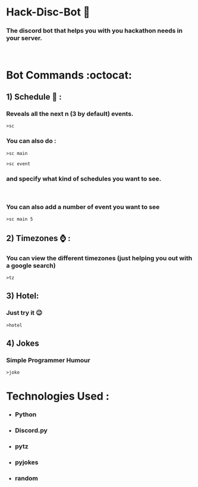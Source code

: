 # Hack-Disc-Bot :beginner:

### The discord bot that helps you with you hackathon needs in your server.

<br>

# Bot Commands :octocat:

## 1) Schedule :calendar: :

### Reveals all the next n (3 by default) events.

```
>sc
```

### You can also do :

```
>sc main
```

```
>sc event
```

### and specify what kind of schedules you want to see.

<br>

### You can also add a number of event you want to see

```
>sc main 5
```

## 2) Timezones :watch: :

### You can view the different timezones (just helping you out with a google search)

```
>tz
```

## 3) Hotel:

### Just try it :wink:

```
>hotel
```

## 4) Jokes

### Simple Programmer Humour

```
>joke
```

# Technologies Used :

- ### Python
- ### Discord.py
- ### pytz
- ### pyjokes
- ### random
